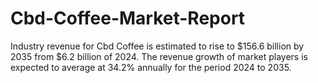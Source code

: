 # Cbd-Coffee-Market-Report
Industry revenue for Cbd Coffee is estimated to rise to $156.6 billion by 2035 from $6.2 billion of 2024. The revenue growth of market players is expected to average at 34.2% annually for the period 2024 to 2035.
